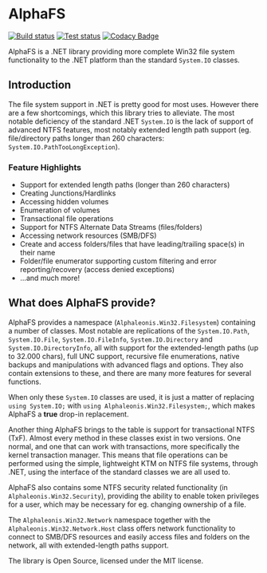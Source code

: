 # AlphaFS

[![Build status](https://ci.appveyor.com/api/projects/status/9kb175khv0k3rn7s?svg=true)](https://ci.appveyor.com/project/alphaleonis/alphafs/) [![Test status](https://img.shields.io/appveyor/tests/alphaleonis/alphafs/master.svg)](https://ci.appveyor.com/project/alphaleonis/alphafs/build/tests) [![Codacy Badge](https://api.codacy.com/project/badge/Grade/9b3af141aae74656b6135413564b7e5d)](https://app.codacy.com/app/Yomodo/AlphaFS?utm_source=github.com&utm_medium=referral&utm_content=alphaleonis/AlphaFS&utm_campaign=badger)

AlphaFS is a .NET library providing more complete Win32 file system functionality to the .NET platform than the standard `System.IO` classes.

## Introduction

The file system support in .NET is pretty good for most uses. However there are a few shortcomings, which this library tries to alleviate. The most notable deficiency of the standard .NET `System.IO` is the lack of support of advanced NTFS features, most notably extended length path support (eg. file/directory paths longer than 260 characters: `System.IO.PathTooLongException`).

### Feature Highlights

* Support for extended length paths (longer than 260 characters)
* Creating Junctions/Hardlinks
* Accessing hidden volumes
* Enumeration of volumes
* Transactional file operations
* Support for NTFS Alternate Data Streams (files/folders)
* Accessing network resources (SMB/DFS)
* Create and access folders/files that have leading/trailing space(s) in their name
* Folder/file enumerator supporting custom filtering and error reporting/recovery (access denied exceptions)
* ...and much more!

## What does AlphaFS provide?

AlphaFS provides a namespace (`Alphaleonis.Win32.Filesystem`) containing a number of classes. Most notable
are replications of the `System.IO.Path`, `System.IO.File`, `System.IO.FileInfo`, `System.IO.Directory` and `System.IO.DirectoryInfo`, all with support for the extended-length paths (up to 32.000 chars), full UNC support,
recursive file enumerations, native backups and manipulations with advanced flags and options.
They also contain extensions to these, and there are many more features for several functions.

When only  these `System.IO` classes are used, it is just a matter of replacing `using System.IO;`
with `using Alphaleonis.Win32.Filesystem;`, which makes AlphaFS a **true** drop-in replacement.

Another thing AlphaFS brings to the table is support for transactional NTFS (TxF). Almost every method in
these classes exist in two versions. One normal, and one that can work with transactions, more specifically the
kernel transaction manager. This means that file operations can be performed using the simple, lightweight KTM 
on NTFS file systems, through .NET, using the interface of the standard classes we are all used to.

AlphaFS also contains some NTFS security related functionality (in `Alphaleonis.Win32.Security`), providing 
the ability to enable token privileges for a user, which may be necessary for eg. changing ownership of a file.

The `Alphaleonis.Win32.Network` namespace together with the `Alphaleonis.Win32.Network.Host` class offers
network functionality to connect to SMB/DFS resources and easily access files and folders on the network,
all with extended-length paths support.

The library is Open Source, licensed under the MIT license.
